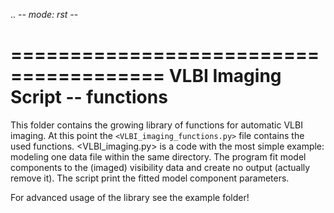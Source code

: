 .. -*- mode: rst -*-

=======================================
VLBI Imaging Script -- functions
=======================================

This folder contains the growing library of functions for automatic VLBI imaging. 
At this point the `<VLBI_imaging_functions.py>` file contains the used functions. <VLBI_imaging.py> is a code with the most simple example: modeling one data file within the same directory. The program fit model components to the (imaged) visibility data and create no output (actually remove it). The script print the fitted model component parameters.

For advanced usage of the library see the example folder!
